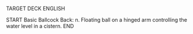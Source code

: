TARGET DECK
ENGLISH

START
Basic
Ballcock
Back: n. Floating ball on a hinged arm controlling the water level in a cistern.
END
